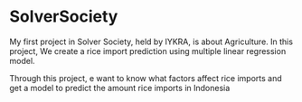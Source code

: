 # SolverSociety

My first project in Solver Society, held by IYKRA, is about Agriculture. 
In this project, We create a rice import prediction using multiple linear regression model. 

Through this project, e want to know what factors affect rice imports and get a model to predict the amount rice imports in Indonesia
